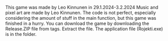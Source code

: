 This game was made by Leo Kinnunen in 29.1.2024-3.2.2024
Music and pixel art are made by Leo Kinnunen.
The code is not perfect, especially considering the amount of stuff in the main function, but this game was finished in a hurry.
You can download the game by downloading the Release.ZIP file from tags. 
Extract the file. The application file (Rojekti.exe) is in the folder.
